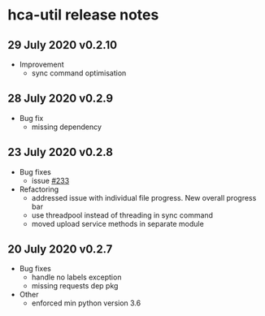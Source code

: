 # hca-util release notes

## 29 July 2020 v0.2.10
- Improvement
  - sync command optimisation

## 28 July 2020 v0.2.9
- Bug fix
  - missing dependency

## 23 July 2020 v0.2.8
- Bug fixes
  - issue [#233](https://github.com/ebi-ait/hca-ebi-dev-team/issues/233) 
- Refactoring
  - addressed issue with individual file progress. New overall progress bar
  - use threadpool instead of threading in sync command
  - moved upload service methods in separate module

## 20 July 2020 v0.2.7
- Bug fixes
  - handle no labels exception
  - missing requests dep pkg
- Other
  - enforced min python version 3.6